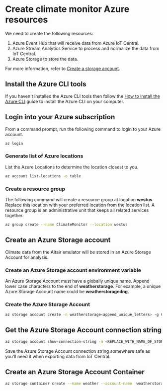 # Create climate monitor Azure resources

We need to create the following resources:

1. Azure Event Hub that will receive data from Azure IoT Central.
1. Azure Stream Analytics Service to process and normalize the data from IoT Central.
1. Azure Storage to store the data.

For more information, refer to [Create a storage account](https://docs.microsoft.com/azure/storage/common/storage-account-create?tabs=azure-cli).

## Install the Azure CLI tools

If you haven't installed the Azure CLI tools then follow the [How to install the Azure CLI](https://docs.microsoft.com/en-us/cli/azure/install-azure-cli) guide to install the Azure CLI on your computer.

## Login into your Azure subscription

From a command prompt, run the following command to login to your Azure account.

```bash
az login
```

### Generate list of Azure locations

List the Azure Locations to determine the location closest to you.

```bash
az account list-locations -o table
```

### Create a resource group

The following command will create a resource group at location **westus**. Replace this location with your preferred location from the location list. A resource group is an administrative unit that keeps all related services together.

```bash
az group create --name ClimateMonitor --location westus
```

## Create an Azure Storage account

Climate data from the Altair emulator will be stored in an Azure Storage Account for analysis.

### Create an Azure Storage account environment variable

An Azure Storage Account must have a globally unique name. Append lower case characters to the end of **weatherstorage**. For example, a unique Azure Storage Account name could be **weatherstoragedng**.

### Create the Azure Storage Account

```bash
az storage account create -n weatherstorage<append_unique_letters> -g ClimateMonitor --sku Standard_LRS
```

## Get the Azure Storage Account connection string

```bash
az storage account show-connection-string -n <REPLACE_WITH_NAME_OF_STORAGE_ACCOUNT_CREATED> -g ClimateMonitor 
```

Save the Azure Storage Account connection string somewhere safe as you'll need it when exporting data from IoT Central.

## Create an Azure Storage Account Container

```bash
az storage container create --name weather --account-name  weatherstorage<append_unique_letters> --connection-string "REPLACE_WITH_STORAGE_ACCOUNT_CONNECTION_STRING"
```

<!-- ## Create a namespace environment variable

Several resources to be created must be globally unique. Create an environment variable to be appended to resource names to make them unique. For example you could use the first part of your email address, a nickname, random numbers.

From the command prompt, create an environment variable. This environment variable is used for creating Azure resources. The text you choose must be made up of **lowercase** letters or numbers only.

```bash
export APPEND=<email, nickname, random numbers>
``` -->

<!-- ## Create a weather Event Hub namespace

From the command prompt, create an Event Hub namespace. Note, this command could take up to **five minutes** to complete.

```bash
az eventhubs namespace create --name weather-eh-$APPEND --resource-group ClimateMonitor
```

### Create a weather Event Hub

Create an Event Hub in the Event Hub namespace you just created.

```bash
az eventhubs eventhub create --name weather-hub --resource-group ClimateMonitor --namespace-name weather-eh-$APPEND
```

### Create an weather Event hub access policy

```bash
az eventhubs eventhub authorization-rule create --eventhub-name weather-hub --name iot-central --namespace-name weather-eh-$APPEND --resource-group ClimateMonitor --rights Send
``` -->


<!-- ## Create an Azure Stream Analytics Job

For more information, refer to the [Azure Stream Analytics documentation](https://docs.microsoft.com/azure/stream-analytics/)

```bash
az stream-analytics job create --resource-group ClimateMonitor --name weather-asa
```

## List the resources you created

Run the following command, to display the services you created in the ClimateMonitor resource group.

```bash
az resource list --resource-group ClimateMonitor -o table
```

There should be three resources listed

- weather-asa
- weather-eh
- weatherstg

## Get the Event Hub connection string

1. From the command line, run the following command to get the Event Hub primary connection string.

    ```bash
    az eventhubs eventhub authorization-rule keys list --resource-group ClimateMonitor --namespace-name weather-eh-$APPEND --eventhub-name weather-hub --name iot-central --query primaryConnectionString
    ```

1. Save the weather-hub primary connection string somewhere safe as you'll need it when exporting data from IoT Central. -->
